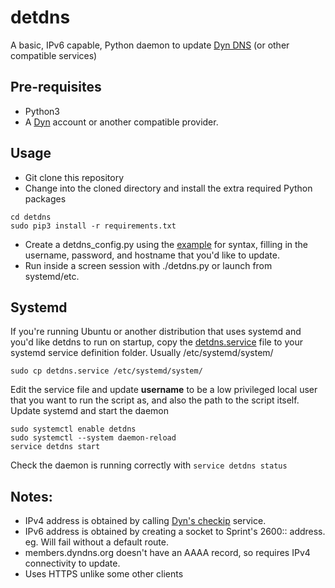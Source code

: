 # detdns

A basic, IPv6 capable, Python daemon to update [Dyn DNS](https://dyn.com) (or other compatible services)

## Pre-requisites
* Python3
* A [Dyn](https://dyn.com) account or another compatible provider.

## Usage
* Git clone this repository
* Change into the cloned directory and install the extra required Python packages
```
cd detdns
sudo pip3 install -r requirements.txt
```

* Create a detdns_config.py using the [example](https://github.com/detobate/detdns/raw/detdns_config.example.py) for syntax, filling in the username, password, and hostname that you'd like to update.
* Run inside a screen session with ./detdns.py or launch from systemd/etc.

## Systemd
If you're running Ubuntu or another distribution that uses systemd and you'd like detdns to run on startup, copy the [detdns.service]() file to your systemd service definition folder. Usually /etc/systemd/system/
```
sudo cp detdns.service /etc/systemd/system/
```
Edit the service file and update __username__ to be a low privileged local user that you want to run the script as, and also the path to the script itself.
Update systemd and start the daemon
```
sudo systemctl enable detdns
sudo systemctl --system daemon-reload
service detdns start
```

Check the daemon is running correctly with ```service detdns status```

## Notes:
* IPv4 address is obtained by calling [Dyn's checkip](http://checkip.dyndns.com/) service.
* IPv6 address is obtained by creating a socket to Sprint's 2600:: address. eg. Will fail without a default route.
* members.dyndns.org doesn't have an AAAA record, so requires IPv4 connectivity to update.
* Uses HTTPS unlike some other clients